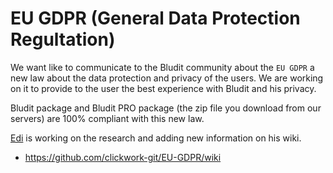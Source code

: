 # EU GDPR (General Data Protection Regultation)
<!-- Date: 2018-03-30 13:00:00 -->

We want like to communicate to the Bludit community about the `EU GDPR` a new law about the data protection and privacy of the users. We are working on it to provide to the user the best experience with Bludit and his privacy.

Bludit package and Bludit PRO package (the zip file you download from our servers) are 100% compliant with this new law.

[Edi](https://clickwork.ch) is working on the research and adding new information on his wiki.
- https://github.com/clickwork-git/EU-GDPR/wiki
